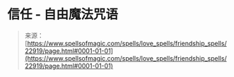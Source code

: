 <!--yml

category: 未分类

date: 2024-06-12 19:07:38

-->

# 信任 - 自由魔法咒语

> 来源：[https://www.spellsofmagic.com/spells/love_spells/friendship_spells/22919/page.html#0001-01-01](https://www.spellsofmagic.com/spells/love_spells/friendship_spells/22919/page.html#0001-01-01)
